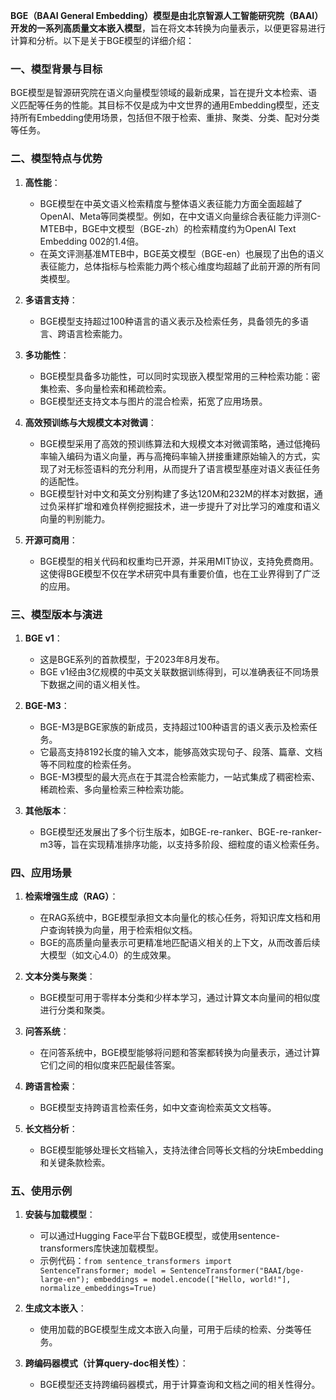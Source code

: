 **BGE（BAAI General Embedding）模型是由北京智源人工智能研究院（BAAI）开发的一系列高质量文本嵌入模型**，旨在将文本转换为向量表示，以便更容易进行计算和分析。以下是关于BGE模型的详细介绍：

### 一、模型背景与目标

BGE模型是智源研究院在语义向量模型领域的最新成果，旨在提升文本检索、语义匹配等任务的性能。其目标不仅是成为中文世界的通用Embedding模型，还支持所有Embedding使用场景，包括但不限于检索、重排、聚类、分类、配对分类等任务。

### 二、模型特点与优势

1. **高性能**：

	* BGE模型在中英文语义检索精度与整体语义表征能力方面全面超越了OpenAI、Meta等同类模型。例如，在中文语义向量综合表征能力评测C-MTEB中，BGE中文模型（BGE-zh）的检索精度约为OpenAI Text Embedding 002的1.4倍。
	* 在英文评测基准MTEB中，BGE英文模型（BGE-en）也展现了出色的语义表征能力，总体指标与检索能力两个核心维度均超越了此前开源的所有同类模型。

2. **多语言支持**：

	* BGE模型支持超过100种语言的语义表示及检索任务，具备领先的多语言、跨语言检索能力。

3. **多功能性**：

	* BGE模型具备多功能性，可以同时实现嵌入模型常用的三种检索功能：密集检索、多向量检索和稀疏检索。
	* BGE模型还支持文本与图片的混合检索，拓宽了应用场景。

4. **高效预训练与大规模文本对微调**：

	* BGE模型采用了高效的预训练算法和大规模文本对微调策略，通过低掩码率输入编码为语义向量，再与高掩码率输入拼接重建原始输入的方式，实现了对无标签语料的充分利用，从而提升了语言模型基座对语义表征任务的适配性。
	* BGE模型针对中文和英文分别构建了多达120M和232M的样本对数据，通过负采样扩增和难负样例挖掘技术，进一步提升了对比学习的难度和语义向量的判别能力。

5. **开源可商用**：

	* BGE模型的相关代码和权重均已开源，并采用MIT协议，支持免费商用。这使得BGE模型不仅在学术研究中具有重要价值，也在工业界得到了广泛的应用。

### 三、模型版本与演进

1. **BGE v1**：

	* 这是BGE系列的首款模型，于2023年8月发布。
	* BGE v1经由3亿规模的中英文关联数据训练得到，可以准确表征不同场景下数据之间的语义相关性。

2. **BGE-M3**：

	* BGE-M3是BGE家族的新成员，支持超过100种语言的语义表示及检索任务。
	* 它最高支持8192长度的输入文本，能够高效实现句子、段落、篇章、文档等不同粒度的检索任务。
	* BGE-M3模型的最大亮点在于其混合检索能力，一站式集成了稠密检索、稀疏检索、多向量检索三种检索功能。

3. **其他版本**：

	* BGE模型还发展出了多个衍生版本，如BGE-re-ranker、BGE-re-ranker-m3等，旨在实现精准排序功能，以支持多阶段、细粒度的语义检索任务。

### 四、应用场景

1. **检索增强生成（RAG）**：

	* 在RAG系统中，BGE模型承担文本向量化的核心任务，将知识库文档和用户查询转换为向量，用于检索相似文档。
	* BGE的高质量向量表示可更精准地匹配语义相关的上下文，从而改善后续大模型（如文心4.0）的生成效果。

2. **文本分类与聚类**：

	* BGE模型可用于零样本分类和少样本学习，通过计算文本向量间的相似度进行分类和聚类。

3. **问答系统**：

	* 在问答系统中，BGE模型能够将问题和答案都转换为向量表示，通过计算它们之间的相似度来匹配最佳答案。

4. **跨语言检索**：

	* BGE模型支持跨语言检索任务，如中文查询检索英文文档等。

5. **长文档分析**：

	* BGE模型能够处理长文档输入，支持法律合同等长文档的分块Embedding和关键条款检索。

### 五、使用示例

1. **安装与加载模型**：

	* 可以通过Hugging Face平台下载BGE模型，或使用sentence-transformers库快速加载模型。
	* 示例代码：`from sentence_transformers import SentenceTransformer; model = SentenceTransformer("BAAI/bge-large-en"); embeddings = model.encode(["Hello, world!"], normalize_embeddings=True)`

2. **生成文本嵌入**：

	* 使用加载的BGE模型生成文本嵌入向量，可用于后续的检索、分类等任务。

3. **跨编码器模式（计算query-doc相关性）**：

	* BGE模型还支持跨编码器模式，用于计算查询和文档之间的相关性得分。
